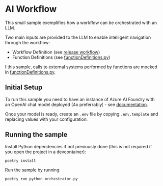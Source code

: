 # AI Workflow

This small sample exemplifies how a workflow can be orchestrated with an LLM.

Two main inputs are provided to the LLM to enable intelligent navigation through the workflow:

* Workflow Definition (see [release workflow](workflows/release-workflow.txt))
* Function Definitions (see [functionDefinitions.py](./functionDefinitions.py))

I this sample, calls to external systems performed by functions are mocked in [functionDefinitions.py](./functionDefinitions.py).

## Initial Setup

To run this sample you need to have an instance of Azure AI Foundry with an OpenAI chat model deployed (4o preferrably) - see [documentation](https://learn.microsoft.com/azure/ai-services/openai/how-to/create-resource?pivots=web-portal).

Once your model is ready, create an `.env` file by copying `.env.template` and replacing values with your configuration.

## Running the sample

Install Python dependencies if not previously done (this is not required if you open the project in a devcontainer):

```bash
poetry install
```

Run the sample by running

```bash
poetry run python orchestrator.py
```
